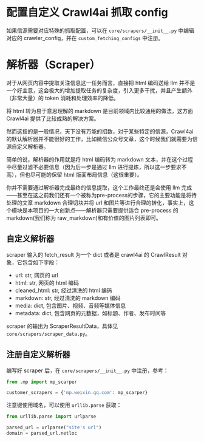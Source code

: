 # 配置自定义 Crawl4ai 抓取 config

如果信源需要对应特殊的抓取配置，可以在 `core/scrapers/__init__.py` 中编辑对应的 crawler_config，并在 `custom_fetching_configs` 中注册。

# 解析器（Scraper）

对于从网页内容中提取关注信息这一任务而言，直接把 html 编码送给 llm 并不是一个好主意，这会极大的增加提取任务的复杂度，引入更多干扰，并且产生额外（非常大量）的 token 消耗和处理效率的降低。

将 html 转为易于意思理解的 markdown 是目前领域内比较通用的做法，这方面 Crawl4ai 提供了比较成熟的解决方案。

然而这指的是一般情况，天下没有万能的招数，对于某些特定的信源，Crawl4ai 的默认解析器并不能很好的工作，比如微信公众号文章，这个时候我们就需要为信源自定义解析器。

简单的说，解析器的作用就是将 html 编码转为 markdown 文本，并在这个过程中尽量过滤不必要信息（因为后一步是通过 llm 进行提炼，所以这一步要求不高），但也尽可能的保留 html 版面布局信息（这很重要）。

你并不需要通过解析器完成最终的信息提取，这个工作最终还是会使用 llm 完成——甚至在这之前我们还有一个被称为pre-process的步骤，它的主要功能是将待处理的文章 markdown 合理切块并将 url 和图片等进行合理的转化，事实上，这个模块是本项目的一大创新点——解析器只需要提供适合 pre-process 的 markdown(我们称为 raw_markdown)和有价值的图片列表即可。

## 自定义解析器

scraper 输入的 fetch_result 为一个 dict 或者是 crawl4ai 的 CrawlResult 对象，它包含如下字段：

- url: str, 网页的 url
- html: str, 网页的 html 编码
- cleaned_html: str, 经过清洗的 html 编码
- markdown: str, 经过清洗的 markdown 编码
- media: dict, 包含图片、视频、音频等媒体信息
- metadata: dict, 包含网页的元数据，如标题、作者、发布时间等

scraper 的输出为 ScraperResultData，具体见 `core/scrapers/scraper_data.py`。

## 注册自定义解析器

编写好 scraper 后，在 `core/scrapers/__init__.py` 中注册，参考：

```python
from .mp import mp_scarper

customer_scrapers = {'mp.weixin.qq.com': mp_scarper}
```

注意键使用域名，可以使用 `urllib.parse` 获取：


```python
from urllib.parse import urlparse

parsed_url = urlparse("site's url")
domain = parsed_url.netloc
```